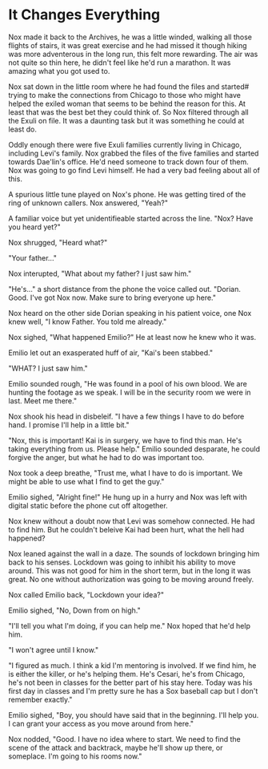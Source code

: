 # It Changes Everything

Nox made it back to the Archives, he was a little winded, walking all those flights of stairs, it was great exercise and he had missed it though hiking was more adventerous in the long run, this felt more rewarding.  The air was not quite so thin here, he didn't feel like he'd run a marathon.  It was amazing what you got used to.

Nox sat down in the little room where he had found the files and started# trying to make the connections from Chicago to those who might have helped the exiled woman that seems to be behind the reason for this.  At least that was the best bet they could think of.  So Nox filtered through all the Exuli on file.  It was a daunting task but it was something he could at least do.

Oddly enough there were five Exuli families currently living in Chicago, including Levi's family. Nox grabbed the files of the five families and started towards Dae'lin's office.  He'd need someone to track down four of them.  Nox was going to go find Levi himself.  He had a very bad feeling about all of this.

A spurious little tune played on Nox's phone.  He was getting tired of the ring of unknown callers.  Nox answered, "Yeah?"

A familiar voice but yet unidentifieable started across the line.  "Nox?  Have you heard yet?"

Nox shrugged, "Heard what?"

"Your father..."  

Nox interupted, "What about my father?  I just saw him."

"He's..."  a short distance from the phone the voice called out.  "Dorian.  Good.  I've got Nox now.  Make sure to bring everyone up here."  

Nox heard on the other side Dorian speaking in his patient voice, one Nox knew well, "I know Father.  You told me already."

Nox sighed, "What happened Emilio?"  He at least now he knew who it was.

Emilio let out an exasperated huff of air, "Kai's been stabbed."

"WHAT?  I just saw him."

Emilio sounded rough, "He was found in a pool of his own blood.  We are hunting the footage as we speak.  I will be in the security room we were in last.  Meet me there."

Nox shook his head in disbeleif.  "I have a few things I have to do before hand.  I promise I'll help in a little bit."

"Nox, this is important!  Kai is in surgery, we have to find this man.  He's taking everything from us. Please help."  Emilio sounded desparate, he could forgive the anger, but what he had to do was important too.

Nox took a deep breathe, "Trust me, what I have to do is important.  We might be able to use what I find to get the guy."

Emilio sighed, "Alright fine!"  He hung up in a hurry and Nox was left with digital static before the phone cut off altogether.

Nox knew without a doubt now that Levi was somehow connected.  He had to find him.  But he couldn't beleive Kai had been hurt, what the hell had happened?  

Nox leaned against the wall in a daze.  The sounds of lockdown bringing him back to his senses.  Lockdown was going to inhibit his ability to move around.  This was not good for him in the short term, but in the long it was great.  No one without authorization was going to be moving around freely.

Nox called Emilio back, "Lockdown your idea?"

Emilio sighed, "No, Down from on high."

"I'll tell you what I'm doing, if you can help me."  Nox hoped that he'd help him.

"I won't agree until I know."

"I figured as much.  I think a kid I'm mentoring is involved.  If we find him, he is either the killer, or he's helping them.  He's Cesari, he's from Chicago, he's not been in classes for the better part of his stay here.  Today was his first day in classes and I'm pretty sure he has a Sox baseball cap but I don't remember exactly."

Emilio sighed, "Boy, you should have said that in the beginning.  I'll help you.  I can grant your access as you move around from here."

Nox nodded, "Good.  I have no idea where to start.  We need to find the scene of the attack and backtrack, maybe he'll show up there, or someplace.  I'm going to his rooms now."